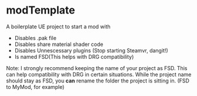 # modTemplate
A boilerplate UE project to start a mod with

- Disables .pak file
- Disables share material shader code
- Disables Unnescessary plugins (Stop starting Steamvr, dangit!)
- Is named FSD(This helps with DRG compatibility)

Note: I strongly recommend keeping the name of your project as FSD. This can help compatibility with DRG in certain situations. While the project name should stay as FSD, you **can** rename the folder the project is sitting in. (FSD to MyMod, for example)
